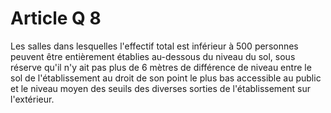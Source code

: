 # Article Q 8

Les salles dans lesquelles l'effectif total est inférieur à 500 personnes peuvent être entièrement établies au-dessous du niveau du sol, sous réserve qu'il n'y ait pas plus de 6 mètres de différence de niveau entre le sol de l'établissement au droit de son point le plus bas accessible au public et le niveau moyen des seuils des diverses sorties de l'établissement sur l'extérieur.
